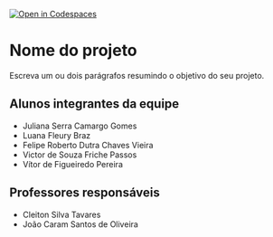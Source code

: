 [![Open in Codespaces](https://classroom.github.com/assets/launch-codespace-f4981d0f882b2a3f0472912d15f9806d57e124e0fc890972558857b51b24a6f9.svg)](https://classroom.github.com/open-in-codespaces?assignment_repo_id=10121213)
# Nome do projeto
Escreva um ou dois parágrafos resumindo o objetivo do seu projeto.

## Alunos integrantes da equipe

* Juliana Serra Camargo Gomes
* Luana Fleury Braz
* Felipe Roberto Dutra Chaves Vieira
* Victor de Souza Friche Passos
* Vítor de Figueiredo Pereira

## Professores responsáveis

* Cleiton Silva Tavares
* João Caram Santos de Oliveira

